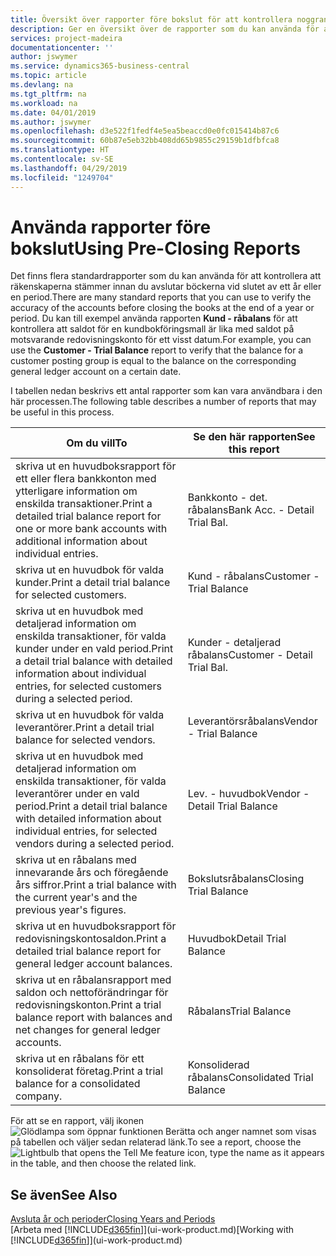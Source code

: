 ```yaml
---
title: Översikt över rapporter före bokslut för att kontrollera noggrannheten för kontot | Microsoft Docs
description: Ger en översikt över de rapporter som du kan använda för att kontrollera att räkenskaperna stämmer innan du avslutar böckerna vid slutet av ett år eller en period.
services: project-madeira
documentationcenter: ''
author: jswymer
ms.service: dynamics365-business-central
ms.topic: article
ms.devlang: na
ms.tgt_pltfrm: na
ms.workload: na
ms.date: 04/01/2019
ms.author: jswymer
ms.openlocfilehash: d3e522f1fedf4e5ea5beaccd0e0fc015414b87c6
ms.sourcegitcommit: 60b87e5eb32bb408dd65b9855c29159b1dfbfca8
ms.translationtype: HT
ms.contentlocale: sv-SE
ms.lasthandoff: 04/29/2019
ms.locfileid: "1249704"
---
```

# <a name="using-pre-closing-reports"></a><span data-ttu-id="75863-103">Använda rapporter före bokslut</span><span class="sxs-lookup"><span data-stu-id="75863-103">Using Pre-Closing Reports</span></span>
<span data-ttu-id="75863-104">Det finns flera standardrapporter som du kan använda för att kontrollera att räkenskaperna stämmer innan du avslutar böckerna vid slutet av ett år eller en period.</span><span class="sxs-lookup"><span data-stu-id="75863-104">There are many standard reports that you can use to verify the accuracy of the accounts before closing the books at the end of a year or period.</span></span> <span data-ttu-id="75863-105">Du kan till exempel använda rapporten **Kund - råbalans** för att kontrollera att saldot för en kundbokföringsmall är lika med saldot på motsvarande redovisningskonto för ett visst datum.</span><span class="sxs-lookup"><span data-stu-id="75863-105">For example, you can use the **Customer - Trial Balance** report to verify that the balance for a customer posting group is equal to the balance on the corresponding general ledger account on a certain date.</span></span>

<span data-ttu-id="75863-106">I tabellen nedan beskrivs ett antal rapporter som kan vara användbara i den här processen.</span><span class="sxs-lookup"><span data-stu-id="75863-106">The following table describes a number of reports that may be useful in this process.</span></span>

| <span data-ttu-id="75863-107">Om du vill</span><span class="sxs-lookup"><span data-stu-id="75863-107">To</span></span> | <span data-ttu-id="75863-108">Se den här rapporten</span><span class="sxs-lookup"><span data-stu-id="75863-108">See this report</span></span> |
| --- | --- |
| <span data-ttu-id="75863-109">skriva ut en huvudboksrapport för ett eller flera bankkonton med ytterligare information om enskilda transaktioner.</span><span class="sxs-lookup"><span data-stu-id="75863-109">Print a detailed trial balance report for one or more bank accounts with additional information about individual entries.</span></span> |<span data-ttu-id="75863-110">Bankkonto - det. råbalans</span><span class="sxs-lookup"><span data-stu-id="75863-110">Bank Acc. - Detail Trial Bal.</span></span> |
| <span data-ttu-id="75863-111">skriva ut en huvudbok för valda kunder.</span><span class="sxs-lookup"><span data-stu-id="75863-111">Print a detail trial balance for selected customers.</span></span> |<span data-ttu-id="75863-112">Kund - råbalans</span><span class="sxs-lookup"><span data-stu-id="75863-112">Customer - Trial Balance</span></span> |
| <span data-ttu-id="75863-113">skriva ut en huvudbok med detaljerad information om enskilda transaktioner, för valda kunder under en vald period.</span><span class="sxs-lookup"><span data-stu-id="75863-113">Print a detail trial balance with detailed information about individual entries, for selected customers during a selected period.</span></span> |<span data-ttu-id="75863-114">Kunder - detaljerad råbalans</span><span class="sxs-lookup"><span data-stu-id="75863-114">Customer - Detail Trial Bal.</span></span> |
| <span data-ttu-id="75863-115">skriva ut en huvudbok för valda leverantörer.</span><span class="sxs-lookup"><span data-stu-id="75863-115">Print a detail trial balance for selected vendors.</span></span> |<span data-ttu-id="75863-116">Leverantörsråbalans</span><span class="sxs-lookup"><span data-stu-id="75863-116">Vendor - Trial Balance</span></span> |
| <span data-ttu-id="75863-117">skriva ut en huvudbok med detaljerad information om enskilda transaktioner, för valda leverantörer under en vald period.</span><span class="sxs-lookup"><span data-stu-id="75863-117">Print a detail trial balance with detailed information about individual entries, for selected vendors during a selected period.</span></span> |<span data-ttu-id="75863-118">Lev. - huvudbok</span><span class="sxs-lookup"><span data-stu-id="75863-118">Vendor - Detail Trial Balance</span></span> |
| <span data-ttu-id="75863-119">skriva ut en råbalans med innevarande års och föregående års siffror.</span><span class="sxs-lookup"><span data-stu-id="75863-119">Print a trial balance with the current year's and the previous year's figures.</span></span> |<span data-ttu-id="75863-120">Bokslutsråbalans</span><span class="sxs-lookup"><span data-stu-id="75863-120">Closing Trial Balance</span></span> |
| <span data-ttu-id="75863-121">skriva ut en huvudboksrapport för redovisningskontosaldon.</span><span class="sxs-lookup"><span data-stu-id="75863-121">Print a detailed trial balance report for general ledger account balances.</span></span> |<span data-ttu-id="75863-122">Huvudbok</span><span class="sxs-lookup"><span data-stu-id="75863-122">Detail Trial Balance</span></span> |
| <span data-ttu-id="75863-123">skriva ut en råbalansrapport med saldon och nettoförändringar för redovisningskonton.</span><span class="sxs-lookup"><span data-stu-id="75863-123">Print a trial balance report with balances and net changes for general ledger accounts.</span></span> |<span data-ttu-id="75863-124">Råbalans</span><span class="sxs-lookup"><span data-stu-id="75863-124">Trial Balance</span></span> |
| <span data-ttu-id="75863-125">skriva ut en råbalans för ett konsoliderat företag.</span><span class="sxs-lookup"><span data-stu-id="75863-125">Print a trial balance for a consolidated company.</span></span> |<span data-ttu-id="75863-126">Konsoliderad råbalans</span><span class="sxs-lookup"><span data-stu-id="75863-126">Consolidated Trial Balance</span></span> |

<span data-ttu-id="75863-127">För att se en rapport, välj ikonen ![Glödlampa som öppnar funktionen Berätta](media/ui-search/search_small.png "Berätta vad du vill göra") och anger namnet som visas på tabellen och väljer sedan relaterad länk.</span><span class="sxs-lookup"><span data-stu-id="75863-127">To see a report, choose the ![Lightbulb that opens the Tell Me feature](media/ui-search/search_small.png "Tell me what you want to do") icon, type the name as it appears in the table, and then choose the related link.</span></span>

## <a name="see-also"></a><span data-ttu-id="75863-128">Se även</span><span class="sxs-lookup"><span data-stu-id="75863-128">See Also</span></span>
[<span data-ttu-id="75863-129">Avsluta år och perioder</span><span class="sxs-lookup"><span data-stu-id="75863-129">Closing Years and Periods</span></span>](year-close-years-periods.md)  
<span data-ttu-id="75863-130">[Arbeta med [!INCLUDE[d365fin](includes/d365fin_md.md)]](ui-work-product.md)</span><span class="sxs-lookup"><span data-stu-id="75863-130">[Working with [!INCLUDE[d365fin](includes/d365fin_md.md)]](ui-work-product.md)</span></span>

